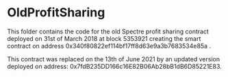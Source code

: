 # OldProfitSharing

This folder contains the code for the old Spectre profit sharing contract deployed on 31st of March 2018 at block 5353921 creating the smart contract on address 0x340f80822ef114bf17ff8d63e9a3b7683534e85a . 

This contract was replaced on the 13th of June 2021 by an updated version deployed on address: 0x7fdB235DD166c16E82B06Ab28bB1dB6D85221E83.

